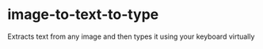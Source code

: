 # image-to-text-to-type
Extracts text from any image and then types it using your keyboard virtually
